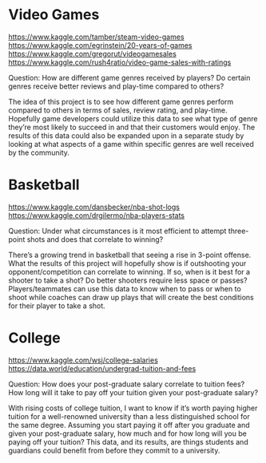 # Video Games
https://www.kaggle.com/tamber/steam-video-games
https://www.kaggle.com/egrinstein/20-years-of-games
https://www.kaggle.com/gregorut/videogamesales
https://www.kaggle.com/rush4ratio/video-game-sales-with-ratings

Question: How are different game genres received by players? Do certain genres receive better reviews and play-time compared to others?

The idea of this project is to see how different game genres perform compared to others in terms of sales, review rating, and play-time. Hopefully game developers could utilize this data to see what type of genre they’re most likely to succeed in and that their customers would enjoy. The results of this data could also be expanded upon in a separate study by looking at what aspects of a game within specific genres are well received by the community.

# Basketball
https://www.kaggle.com/dansbecker/nba-shot-logs
https://www.kaggle.com/drgilermo/nba-players-stats

Question: Under what circumstances is it most efficient to attempt three-point shots and does that correlate to winning?

There’s a growing trend in basketball that seeing a rise in 3-point offense. What the results of this project will hopefully show is if outshooting your opponent/competition can correlate to winning. If so, when is it best for a shooter to take a shot? Do better shooters require less space or passes? Players/teammates can use this data to know when to pass or when to shoot while coaches can draw up plays that will create the best conditions for their player to take a shot. 

# College
https://www.kaggle.com/wsj/college-salaries
https://data.world/education/undergrad-tuition-and-fees

Question: How does your post-graduate salary correlate to tuition fees? How long will it take to pay off your tuition given your post-graduate salary?

With rising costs of college tuition, I want to know if it’s worth paying higher tuition for a well-renowned university than a less distinguished school for the same degree. Assuming you start paying it off after you graduate and given your post-graduate salary, how much and for how long will you be paying off your tuition? This data, and its results, are things students and guardians could benefit from before they commit to a university.
